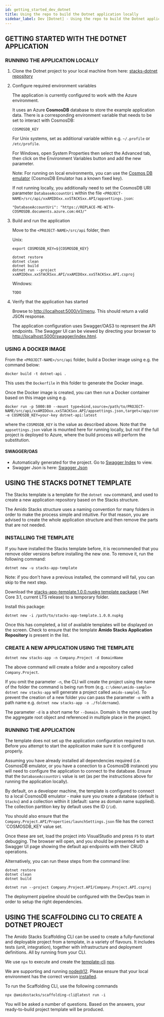 ```yaml
---
id: getting_started_dev_dotnet
title: Using the repo to build the Dotnet application locally
sidebar_label: Dev [Dotnet] - Using the repo to build the Dotnet application locally
---
```


## GETTING STARTED WITH THE DOTNET APPLICATION

### RUNNING THE APPLICATION LOCALLY

1. Clone the Dotnet project to your local machine from here: [stacks-dotnet repository](https://github.com/amido/stacks-dotnet)
2. Configure required environment variables

    The application is currently configured to work with the Azure environment.

    It uses an Azure **CosmosDB** database to store the example application data.
    There is a corresponding environment variable that needs to be set to interact with CosmosDB:

    ```text
    COSMOSDB_KEY
    ```

    For Unix systems, set as additional variable within e.g. `~/.profile` or `/etc/profile`.

    For Windows, open System Properties then select the Advanced tab, then click on the Environment Variables button and add the new parameter.

    Note: For running on local environments, you can use the [Cosmos DB emulator](https://docs.microsoft.com/en-us/azure/cosmos-db/local-emulator?tabs=ssl-netstd21) (CosmosDB Emulator has a known fixed key).

    If not running locally, you additionally need to set the CosmosDB URI parameter `DatabaseAccountUri` within the
    file `<PROJECT-NAME>/src/api/xxAMIDOxx.xxSTACKSxx.API/appsettings.json`:

    ```text
    "DatabaseAccountUri": "https://REPLACE-ME-WITH-COSMOSDB.documents.azure.com:443/"
   ```

3. Build and run the application

    Move to the `<PROJECT-NAME>/src/api` folder, then

    Unix:

    ```text
    export COSMOSDB_KEY=${COSMOSDB_KEY}

    dotnet restore
    dotnet clean
    dotnet build
    dotnet run --project xxAMIDOxx.xxSTACKSxx.API/xxAMIDOxx.xxSTACKSxx.API.csproj
    ```

    Windows:

    ```text
    TODO
    ```

4. Verify that the application has started

    Browse to [http://localhost:5000/v1/menu](http://localhost:5000/v1/menu). This should return a valid JSON response.

    The application configuration uses Swagger/OAS3 to represent the API endpoints. The Swagger UI can be viewed by directing your
    browser to [http://localhost:5000/swagger/index.html](http://localhost:5000/swagger/index.html).

### USING A DOCKER IMAGE

From the `<PROJECT-NAME>/src/api` folder, build a Docker image using e.g. the command below:

   ```text
   docker build -t dotnet-api .
   ```

This uses the `Dockerfile` in this folder to generate the Docker image.

Once the Docker image is created, you can then run a Docker container based on this image using e.g.

   ```text
   docker run -p 5000:80 --mount type=bind,source=/path/to/PROJECT-NAME/src/api/xxAMIDOxx.xxSTACKSxx.API/appsettings.json,target=/app/config/appsettings.json -e COSMOSDB_KEY=your-key dotnet-api:latest
   ````

where the `COSMOSDB_KEY` is the value as described above. Note that the `appsettings.json` value is mounted here for running locally,
but not if the full project is deployed to Azure, where the build process will perform the substitution.

#### SWAGGER/OAS

- Automatically generated for the project. Go to [Swagger Index](http://localhost:5000/swagger/index.html) to view.
- Swagger Json is here: [Swagger Json](http://localhost:5000/swagger/oas.json)

## USING THE STACKS DOTNET TEMPLATE

The Stacks template is a template for the `dotnet new` command, and used to create a new application repository based on the Stacks structure.

The Amido Stacks structure uses a naming convention for many folders in order to make the process simple and intuitive.
For that reason, you are advised to create the whole application structure and then remove the parts that are not needed.

### INSTALLING THE TEMPLATE

If you have installed the Stacks template before, it is recommended that you remove older versions before installing the new one.
To remove it, run the following command:

````text
dotnet new -u stacks-app-template
````

Note: if you don't have a previous installed, the command will fail, you can skip to the next step.

Download the [stacks-app-template.1.0.0.nupkg template package](https://github.com/amido/stacks-dotnet/releases/tag/1.0.0)
(.Net Core 3.1, current LTS release) to a temporary folder.

Install this package:

````text
dotnet new -i /path/to/stacks-app-template.1.0.0.nupkg
````

Once this has completed, a list of available templates will be displayed on the screen.
Check to ensure that the template **Amido Stacks Application Repository** is present in the list.

### CREATE A NEW APPLICATION USING THE TEMPLATE

````text
dotnet new stacks-app -n Company.Project -d DomainName
````

The above command will create a folder and a repository called `Company.Project`.

If you omit the parameter `-n`, the CLI will create the project using the name of the folder the command is being run from
(e.g. `c:\demo\amido-sample> dotnet new stacks-app` will generate a project called `amido-sample`).
To prevent the creation of a new folder you can pass the parameter `-o` with a path name
e.g. `dotnet new stacks-app -o ./foldername`).

The parameter `-d` is a short name for `--Domain`. Domain is the name used by the aggregate root object and referenced in multiple place in the project.

### RUNNING THE APPLICATION

The template does not set up the application configuration required to run. Before you attempt to start the
application make sure it is configured properly.

Assuming you have already installed all dependencies required (i.e. CosmosDB emulator, or you have a conection to a CosmosDB instance)
you will need to configure the application to connect to the database. Ensure that the `DatabaseAccountUri` value is set
(as per the instructions above for running the application locally).

By default, on a developer machine, the template is configured to connect to a local CosmosDB emulator - make sure you
create a database (default is `Stacks`) and a collection within it (default: same as domain name supplied).
The collection partition key by default uses the ID (`/id`).

You should also ensure that the `Company.Project.API/Properties/launchSettings.json` file has the correct `COSMOSDB_KEY value set.

Once these are set, load the project into VisualStudio and press `F5` to start debugging. The browser will open,
and you should be presented with a Swagger UI page showing the default api endpoints with their CRUD operations.

Alternatively, you can run these steps from the command line:

````text
dotnet restore
dotnet clean
dotnet build

dotnet run --project Company.Project.API/Company.Project.API.csproj
````

The deployment pipeline should be configured with the DevOps team in order to setup the right dependencies.

## USING THE SCAFFOLDING CLI TO CREATE A DOTNET PROJECT

The Amido Stacks Scaffolding CLI can be used to create a fully-functional and deployable project from a template, in a variety of flavours.
It includes tests (unit, integration), together with infrastructure and deployment definitions. All by running from your CLI.

We use `npx` to execute and create the
[template-cli](https://www.npmjs.com/package/@amidostacks/scaffolding-cli)
[npx](https://www.npmjs.com/package/npx).

We are supporting and running [node@12](https://nodejs.org/en/about/releases/).
Please ensure that your local environment has the correct version [installed](https://nodejs.org/en/download/).

To run the Scaffolding CLI, use the following commands

```text
npx @amidostacks/scaffolding-cli@latest run -i
```

You will be asked a number of questions. Based on the answers, your ready-to-build project template will be produced.
